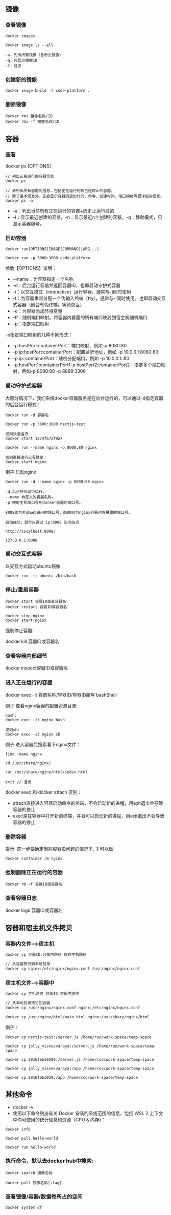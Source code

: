 
## 镜像
### 查看镜像
```
docker images

docker image ls --all

-a：列出所有镜像（含历史镜像）
-q：只显示镜像ID
-f：过滤
```

### 创建新的镜像
```
docker image build -t code-platform .
```

### 删除镜像
```
docker rmi 镜像名称/ID
docker rmi -f 镜像名称/ID
```

## 容器

### 查看
docker ps [OPTIONS]
```
// 列出正在运行的容器信息
docker ps 

// 会列出所有容器的信息，包括正在运行的和已经停止的容器。
// 除了基本信息外，还会显示容器的退出代码、命令、创建时间、端口映射等更详细的信息。
docker ps -a
```
* -a：列出当前所有正在运行的容器+历史上运行过的
* -l：显示最近创建的容器。-n：显示最近n个创建的容器。-q：静默模式，只显示容器编号。

### 启动容器
```
docker run[OPTIONS]IMAGE[COMMAND][ARG...]

docker run -p 3000:3000 code-platform
```

参数【OPTIONS】说明：
* --name：为容器指定一个名称
* -d：后台运行容器并返回容器ID，也即启动守护式容器
* -i：以交互模式（interactive）运行容器，通常与-t同时使用
* -t：为容器重新分配一个伪输入终端（tty），通常与-i同时使用。也即启动交互式容器（前台有伪终端，等待交互）
* -e：为容器添加环境变量
* -P：随机端口映射。将容器内暴露的所有端口映射到宿主机随机端口
* -p：指定端口映射

-p指定端口映射的几种不同形式：
* -p hostPort:containerPort：端口映射，例如-p 8080:80
* -p ip:hostPort:containerPort：配置监听地址，例如 -p 10.0.0.1:8080:80
* -p ip::containerPort：随机分配端口，例如 -p 10.0.0.1::80
* -p hostPort1:containerPort1-p hostPort2:containerPort2：指定多个端口映射，例如-p 8080:80 -p 8888:3306


### 启动守护式容器
大部分情况下，我们系统docker容器服务是在后台运行的，可以通过-d指定容器的后台运行模式：
```
docker run -d 容器名
```

```
docker run -p 3600:3600 nextjs-test

或则快速运行：
docker start 1874f672f0a7

docker run --name nginx -p 8008:80 nginx

或则直接运行已有镜像：
docker start nginx
```

例子:启动nginx
```
docker run -d --name nginx -p 8008:80 nginx

-d 后台持续运行运行。
--name 自定义的容器名称。
-p 映射主机端口号到docker容器的端口号。

8008即为外部web访问的端口号，而80则为nginx容器对外暴露的端口号。

启动成功，就可以通过 ip:8008 访问站点

http://localhost:8008/

127.0.0.1:8008
```

### 启动交互式容器
以交互方式启动ubuntu镜像
```
docker run -it ubuntu /bin/bash
```

### 停止/重启容器
```
docker start 容器ID或者容器名
docker restart 容器ID或容器名

docker stop nginx
docker start nginx
```

强制停止容器:

docker kill 容器ID或容器名

### 查看容器内部细节
docker inspect容器ID或容器名

### 进入正在运行的容器
docker exec -it 容器名称/容器ID/容器ID简写 bashShell

例子:查看nginx容器的配置资源目录:
```
bash:
docker exec -it nginx bash

或则sh:
docker exec -it nginx sh
```

例子:进入容器后搜索看下nginx文件：
```
find -name nginx

cd /usr/share/nginx/

cat /usr/share/nginx/html/index.html

exit // 退出
```

docker exec 和 docker attach 区别：
* attach直接进入容器启动命令的终端，不会启动新的进程，用exit退出会导致容器的停止
* exec是在容器中打开新的终端，并且可以启动新的进程，用exit退出不会导致容器的停止


### 删除容器
提示: 这一步要确定删除容器没问题的情况下, 才可以做
```
docker container rm nginx
```

### 强制删除正在运行的容器
```
docker rm -f 容器ID或容器名
```

### 查看容器日志
docker logs 容器ID或容器名

## 容器和宿主机文件拷贝
### 容器内文件-->宿主机
```bash
docker cp 容器ID:容器内路径 目的主机路径

// 从容器拷贝到本地目录
docker cp nginx:/etc/nginx/nginx.conf /usr/nginx/nginx.conf
```

### 宿主机文件-->容器中
```bash
docker cp 主机路径 容器ID:容器内路径

// 从本地目录拷贝到容器
docker cp /usr/nginx/nginx.conf nginx:/etc/nginx/nginx.conf

docker cp /usr/nginx/html/main.html nginx:/usr/share/nginx/html
```

例子：
```
docker cp nextjs-test:/server.js /home/ruo/work-space/temp-space

docker cp jolly_visvesvaraya:/server.js /home/ruo/work-space/temp-space

docker cp 2916feb30290:/server.js /home/ruo/work-space/temp-space

docker cp jolly_visvesvaraya:/app /home/ruo/work-space/temp-space

docker cp 2916feb3029:/app /home/ruo/work-space/temp-space
```

## 其他命令
* docker -v
* 使用以下命令列出有关 Docker 安装的系统范围的信息，包括 WSL 2 上下文中你可使用的统计信息和资源（CPU & 内存）：
```
docker info

docker pull hello-world

docker run hello-world
```

### 执行命令，默认去docker hub中搜索:
```
docker search 镜像名称

docker pull 镜像名称[:tag]
```

### 查看镜像/容器/数据卷所占的空间
```
docker system df
```